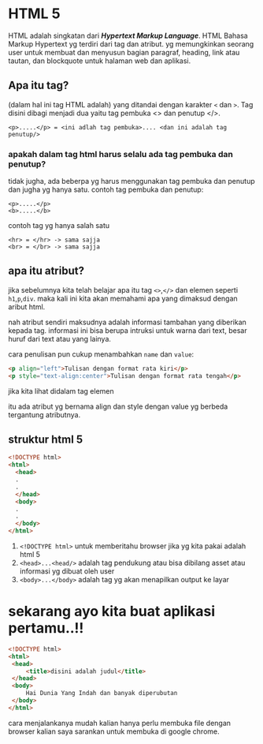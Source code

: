 # HTML 5
HTML adalah singkatan dari ***Hypertext Markup Language***. HTML Bahasa Markup Hypertext yg terdiri dari tag dan atribut. yg memungkinkan seorang user untuk membuat dan menyusun bagian paragraf, heading, link atau tautan, dan blockquote untuk halaman web dan aplikasi.

## Apa itu tag?
(dalam hal ini tag HTML adalah) yang ditandai dengan karakter `<` dan `>`.
Tag disini dibagi menjadi dua yaitu tag pembuka <> dan penutup </>.
```
<p>.....</p> = <ini adlah tag pembuka>.... <dan ini adalah tag penutup/>
```

### apakah dalam tag html harus selalu ada tag pembuka dan penutup?
tidak jugha, ada beberpa yg harus menggunakan tag pembuka dan penutup dan jugha yg hanya satu.
contoh tag pembuka dan penutup:
```
<p>.....</p>
<b>.....</b>
```
contoh tag yg hanya salah satu
```
<hr> = </hr> -> sama sajja 
<br> = </br> -> sama sajja
```

## apa itu atribut?
jika sebelumnya kita telah belajar apa itu tag `<>`,`</>` dan elemen seperti `h1`,`p`,`div`. maka kali ini kita akan memahami apa yang dimaksud dengan aribut html.

nah atribut sendiri maksudnya adalah informasi tambahan yang diberikan kepada tag. informasi ini bisa berupa intruksi untuk warna dari text, besar huruf dari text atau yang lainya.

cara penulisan pun cukup menambahkan `name` dan `value`:
```html
<p align="left">Tulisan dengan format rata kiri</p>
<p style="text-align:center">Tulisan dengan format rata tengah</p>
```
jika kita lihat didalam tag elemen <p> itu ada atribut yg bernama align dan style dengan value yg berbeda tergantung atributnya.



## struktur html 5
```html
<!DOCTYPE html>
<html>
  <head>
  .
  .
  </head>
  <body> 
  .
  .
  </body>
</html>
```

1. `<!DOCTYPE html>` untuk memberitahu browser jika yg kita pakai adalah html 5
1. `<head>...<head/>` adalah tag pendukung atau bisa dibilang asset atau informasi yg dibuat oleh user
1. `<body>...</body>` adalah tag yg akan menapilkan output ke layar

# sekarang ayo kita buat aplikasi pertamu..!!
```html
<!DOCTYPE html>
<html>
 <head>
     <title>disini adalah judul</title>
 </head>
 <body>
     Hai Dunia Yang Indah dan banyak diperubutan  
 </body>
</html>
```

cara menjalankanya mudah kalian hanya perlu membuka file dengan browser kalian saya sarankan untuk membuka di google chrome.
